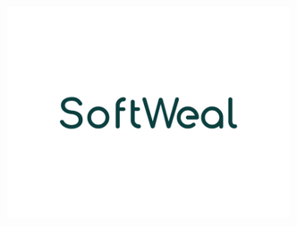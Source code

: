 <div align="center">
  <a href="sofweal.github.io">
    <img src="https://raw.githubusercontent.com/Softweal/.github/main/profile/softweal.svg" />
  </a>
</div>
